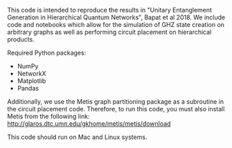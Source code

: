 This code is intended to reproduce the results in "Unitary Entanglement Generation in Hierarchical Quantum Networks", Bapat et al 2018. We include code and notebooks which allow for the simulation of GHZ state creation on arbitrary graphs as well as performing circuit placement on hierarchical products.

Required Python packages:
- NumPy
- NetworkX
- Matplotlib
- Pandas

Additionally, we use the Metis graph partitioning package as a subroutine in the circuit placement code. Therefore, to run this code, you must also install Metis from the following link: http://glaros.dtc.umn.edu/gkhome/metis/metis/download

This code should run on Mac and Linux systems.
